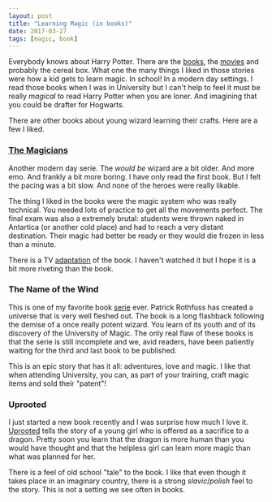 ```yaml
---
layout: post
title: "Learning Magic (in books)"
date: 2017-03-27
tags: [magic, book]
---
```


Everybody knows about Harry Potter. There are the [books](https://en.wikipedia.org/wiki/Harry_Potter), the [movies](http://www.imdb.com/title/tt0241527/) and probably the cereal box. What one the many things I liked in those stories were how a kid gets to learn magic. In school! In a modern day settings. I read those books when I was in University but I can't help to feel it must be really *magical* to read Harry Potter when you are loner. And imagining that you could be drafter for Hogwarts.

There are other books about young wizard learning their crafts. Here are a few I liked.

### [The Magicians](https://www.amazon.ca/Magicians-Lev-Grossman/dp/0452296293)
Another modern day serie. The *would be* wizard are a bit older. And more emo. And frankly a bit more boring. I have only read the first book. But I felt the pacing was a bit slow. And none of the heroes were really likable.

The thing I liked in the books were the magic system who was really technical. You needed lots of practice to get all the movements perfect. The final exam was also a extremely brutal: students were thrown naked in Antartica (or another cold place) and had to reach a very distant destination. Their magic had better be ready or they would die frozen in less than a minute.

There is a TV [adaptation](http://www.imdb.com/title/tt4254242/?ref_=nv_sr_1) of the book. I haven't watched it but I hope it is a bit more riveting than the book.

### The Name of the Wind

This is one of my favorite book [serie](http://www.patrickrothfuss.com/content/books.asp) ever. Patrick Rothfuss has created a universe that is very well fleshed out. The book is a long flashback following the demise of a once really potent wizard. You learn of its youth and of its discovery of the University of Magic. The only real flaw of these books is that the serie is still incomplete and we, avid readers, have been patiently waiting for the third and last book to be published.

This is an epic story that has it all: adventures, love and magic. I like that when attending University, you can, as part of your training, craft magic items and sold their "patent"!

### Uprooted
I just started a new book recently and I was surprise how much I love it. [Uprooted](https://www.amazon.ca/Uprooted-Naomi-Novik-ebook/dp/B00KUQIU7O/ref=sr_1_1?s=books&ie=UTF8&qid=1490664402&sr=1-1&keywords=uprooted) tells the story of a young girl who is offered as a sacrifice to a dragon. Pretty soon you learn that the dragon is more human than you would have thought and that the helpless girl can learn more magic than what was planned for her.

There is a feel of old school "tale" to the book. I like that even though it takes place in an imaginary country, there is a strong *slavic*/*polish* feel to the story. This is not a setting we see often in books.